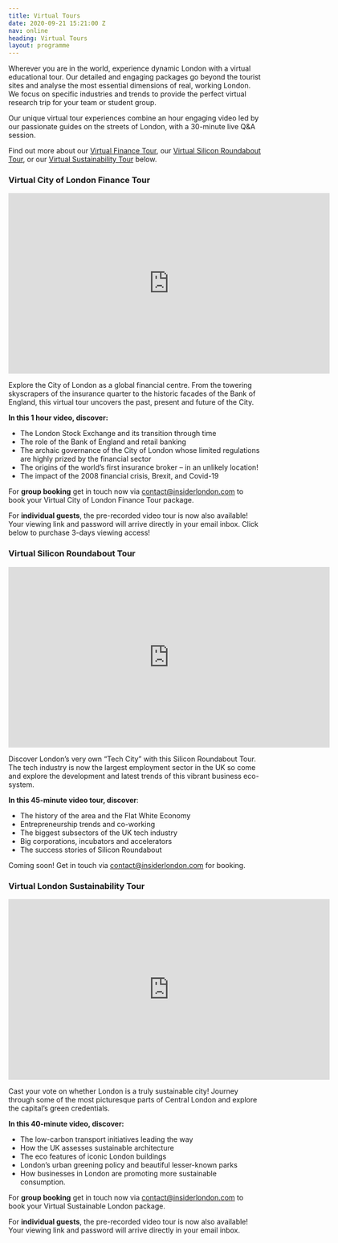 ```yaml
---
title: Virtual Tours
date: 2020-09-21 15:21:00 Z
nav: online
heading: Virtual Tours
layout: programme
---
```


Wherever you are in the world, experience dynamic London with a virtual educational tour. Our detailed and engaging packages go beyond the tourist sites and analyse the most essential dimensions of real, working London. We focus on specific industries and trends to provide the perfect virtual research trip for your team or student group.

Our unique virtual tour experiences combine an hour engaging video led by our passionate guides on the streets of London, with a 30-minute live Q&A session.

Find out more about our  [Virtual Finance Tour](#virtual-city-of-london-finance-tour), our [Virtual Silicon Roundabout Tour](#virtual-silicon-roundabout-tour), or our [Virtual Sustainability Tour](#virtual-london-sustainability-tour) below.
         
    
### Virtual City of London Finance Tour
<iframe src="https://player.vimeo.com/video/464964582" width="640" height="360" frameborder="0" allow="autoplay; fullscreen" allowfullscreen></iframe>

Explore the City of London as a global financial centre. From the towering skyscrapers of the insurance quarter to the historic facades of the Bank of England, this virtual tour uncovers the past, present and future of the City.

**In this 1 hour video, discover:**

* The London Stock Exchange and its transition through time
* The role of the Bank of England and retail banking
* The archaic governance of the City of London whose limited regulations are highly prized by the financial sector
* The origins of the world’s first insurance broker – in an unlikely location!
* The impact of the 2008 financial crisis, Brexit, and Covid-19

For **group booking** get in touch now via [contact@insiderlondon.com](mailto:contact@insiderlondon.com) to book your Virtual City of London Finance Tour package.

For **individual guests**, the pre-recorded video tour is now also available! Your viewing link and password will arrive directly in your email inbox. Click below to purchase 3-days viewing access!

<div id="smart-button-container">
      <div style="text-align: center;">
        <div id="paypal-button-container"></div>
      </div>
    </div>
  <script src="https://www.paypal.com/sdk/js?client-id=AfMBv6sR_vUrXQ7s7VvjhhR5SpnK5uV1mqFDzAxGh6tC_Hd2MHujg7c3bGzlc6FmNItHj9s10KNwXeEX&currency=GBP" data-sdk-integration-source="button-factory"></script>
  <script>
    function initPayPalButton() {
      paypal.Buttons({
        style: {
          shape: 'rect',
          color: 'silver',
          layout: 'vertical',
          label: 'buynow',
          
        },

        createOrder: function(data, actions) {
          return actions.order.create({
            purchase_units: [{"amount":{"currency_code":"GBP","value":10}}]
          });
        },

        onApprove: function(data, actions) {
          return actions.order.capture().then(function(details) {
            alert('Transaction completed by ' + details.payer.name.given_name + '!');
          });
        },

        onError: function(err) {
          console.log(err);
        }
      }).render('#paypal-button-container');
    }
    initPayPalButton();
  </script>

### Virtual Silicon Roundabout Tour

<iframe src="https://player.vimeo.com/video/499560927" width="640" height="360" frameborder="0" allow="autoplay; fullscreen; picture-in-picture" allowfullscreen></iframe>

Discover London’s very own “Tech City” with this Silicon Roundabout Tour. The tech industry is now the largest employment sector in the UK so come and explore the development and latest trends of this vibrant business eco-system.

**In this 45-minute video tour, discover**:
* The history of the area and the Flat White Economy
* Entrepreneurship trends and co-working
* The biggest subsectors of the UK tech industry
* Big corporations, incubators and accelerators
* The success stories of Silicon Roundabout

Coming soon! Get in touch via [contact@insiderlondon.com](mailto:contact@insiderlondon.com) for booking.


### Virtual London Sustainability Tour

<iframe src="https://player.vimeo.com/video/458894861" width="640" height="360" frameborder="0" allow="autoplay; fullscreen" allowfullscreen></iframe>
  
  
Cast your vote on whether London is a truly sustainable city! Journey through some of the most picturesque parts of Central London and explore the capital’s green credentials.

**In this 40-minute video, discover:**

* The low-carbon transport initiatives leading the way
* How the UK assesses sustainable architecture
* The eco features of iconic London buildings
* London’s urban greening policy and beautiful lesser-known parks
* How businesses in London are promoting more sustainable consumption.

For **group booking** get in touch now via [contact@insiderlondon.com](mailto:contact@insiderlondon.com) to book your Virtual Sustainable London package.

For **individual guests**, the pre-recorded video tour is now also available! Your viewing link and password will arrive directly in your email inbox. 